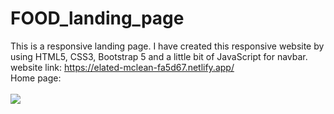 # FOOD_landing_page
This is a responsive landing page. I have created this responsive website by using HTML5, CSS3, Bootstrap 5 and a little bit of JavaScript for navbar.
<br>
website link: https://elated-mclean-fa5d67.netlify.app/
<br>
Home page:
<br>
<br>
<img src="https://github.com/ShawonBarman/FOOD_landing_page/blob/main/project_demo.png">
